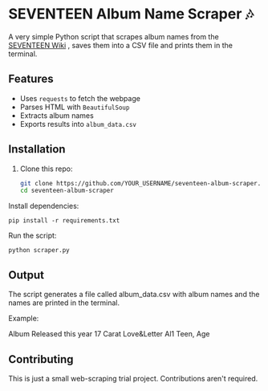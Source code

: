# SEVENTEEN Album Name Scraper 🎶

A very simple Python script that scrapes album names from the [SEVENTEEN Wiki](https://carat.fandom.com/wiki/Seventeen_Wiki) , saves them into a CSV file and prints them in the terminal.

## Features
- Uses `requests` to fetch the webpage
- Parses HTML with `BeautifulSoup`
- Extracts album names
- Exports results into `album_data.csv`

## Installation
1. Clone this repo:
   ```bash
   git clone https://github.com/YOUR_USERNAME/seventeen-album-scraper.git
   cd seventeen-album-scraper
Install dependencies:
```
pip install -r requirements.txt
```
Run the script:
```
python scraper.py
```
## Output

The script generates a file called album_data.csv with album names and the names are printed in the terminal.

Example:

Album Released this year
17 Carat
Love&Letter
Al1
Teen, Age

## Contributing

This is just a small web-scraping trial project. Contributions aren't required. 
